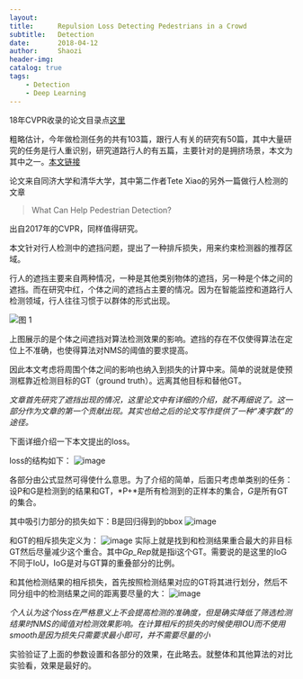 ```yaml
---
layout:     
title:      Repulsion Loss Detecting Pedestrians in a Crowd
subtitle:   Detection
date:       2018-04-12
author:     Shaozi
header-img: 
catalog: true
tags:
    - Detection
    - Deep Learning
---
```

18年CVPR收录的论文目录点[这里](http://cvpr2018.thecvf.com/program/main_conference)

粗略估计，今年做检测任务的共有103篇，跟行人有关的研究有50篇，其中大量研究的任务是行人重识别，研究道路行人的有五篇，主要针对的是拥挤场景，本文为其中之一。[本文链接](https://arxiv.org/abs/1711.07752)

论文来自同济大学和清华大学，其中第二作者Tete Xiao的另外一篇做行人检测的文章

>What Can Help Pedestrian Detection?

出自2017年的CVPR，同样值得研究。

本文针对行人检测中的遮挡问题，提出了一种排斥损失，用来约束检测器的推荐区域。

行人的遮挡主要来自两种情况，一种是其他类别物体的遮挡，另一种是个体之间的遮挡。而在研究中红，个体之间的遮挡占主要的情况。因为在智能监控和道路行人检测领域，行人往往习惯于以群体的形式出现。

![图 1](http://upload-images.jianshu.io/upload_images/11609151-049a26bd25ade976.png?imageMogr2/auto-orient/strip%7CimageView2/2/w/1240)

上图展示的是个体之间遮挡对算法检测效果的影响。遮挡的存在不仅使得算法在定位上不准确，也使得算法对NMS的阈值的要求提高。

因此本文考虑将周围个体之间的影响也纳入到损失的计算中来。简单的说就是使预测框靠近检测目标的GT（ground truth）。远离其他目标和替他GT。

*文章首先研究了遮挡出现的情况，这里论文中有详细的介绍，就不再细说了。这一部分作为文章的第一个贡献出现。其实也给之后的论文写作提供了一种“凑字数”的途径。*

下面详细介绍一下本文提出的loss。

loss的结构如下：
![image](http://upload-images.jianshu.io/upload_images/11609151-c86a1ef09d7354d5.png?imageMogr2/auto-orient/strip%7CimageView2/2/w/1240)

各部分由公式显然可得使什么意思。为了介绍的简单，后面只考虑单类别的任务：设P和G是检测到的结果和GT，*P+*是所有检测到的正样本的集合，*G*是所有GT的集合。

其中吸引力部分的损失如下：B是回归得到的bbox
![image](http://upload-images.jianshu.io/upload_images/11609151-94b90189f5f6331d.png?imageMogr2/auto-orient/strip%7CimageView2/2/w/1240)

和GT的相斥损失定义为：
![image](http://upload-images.jianshu.io/upload_images/11609151-2a3165f4d352c5cc.png?imageMogr2/auto-orient/strip%7CimageView2/2/w/1240)
实际上就是找到和检测结果重合最大的非目标GT然后尽量减少这个重合。其中*Gp_Rep*就是指i这个GT。需要说的是这里的IoG不同于IoU，IoG是对与GT算的重叠部分的比例。

和其他检测结果的相斥损失，首先按照检测结果对应的GT将其进行划分，然后不同分组中的检测结果之间的距离要尽量的大：
![image](http://upload-images.jianshu.io/upload_images/11609151-c25bf0b4e02d20de.png?imageMogr2/auto-orient/strip%7CimageView2/2/w/1240)

*个人认为这个loss在严格意义上不会提高检测的准确度，但是确实降低了筛选检测结果时NMS的阈值对检测效果影响。在计算相斥的损失的时候使用IOU而不使用smooth是因为损失只需要求最小即可，并不需要尽量的小*

实验验证了上面的参数设置和各部分的效果，在此略去。就整体和其他算法的对比实验看，效果是最好的。
